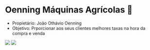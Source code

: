 # Oenning Máquinas Agrícolas 🚜
- Propietário: João Othávio Oenning
- Objetivo: Prporcionar aos seus clientes melhores taxas na hora da compra e venda

 ![](https://media.tenor.com/-jYR9d5zXDYAAAAM/mf-nh.gif)        ![](https://media.tenor.com/ll-zWdaglOEAAAAM/farm-rollers-farming.gif)

